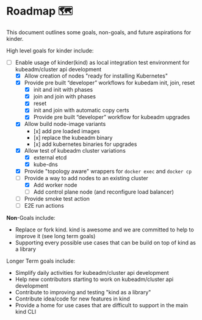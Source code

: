 # Roadmap 🗺️

This document outlines some goals, non-goals, and future aspirations for kinder.

High level goals for kinder include:

- [ ] Enable usage of kinder(kind) as local integration test environment for kubeadm/cluster api development
   - [x] Allow creation of nodes "ready for installing Kubernetes"
   - [x] Provide pre built “developer” workflows for kubedam init, join, reset
      - [x] init and init with phases
      - [x] join and join with phases
      - [x] reset
      - [x] init and join with automatic copy certs 
      - [x] Provide pre built “developer” workflow for kubeadm upgrades
   - [x] Allow build node-image variants
      - [x] add pre loaded images
      - [x] replace the kubeadm binary
      - [x] add kubernetes binaries for upgrades
   - [x] Allow test of kubeadm cluster variations 
      - [x] external etcd
      - [x] kube-dns
   - [x] Provide "topology aware" wrappers for `docker exec` and `docker cp`
   - [ ] Provide a way to add nodes to an existing cluster
      - [x] Add worker node
      - [ ] Add control plane node (and reconfigure load balancer) 
   - [ ] Provide smoke test action
   - [ ] E2E run actions

**Non**-Goals include:

- Replace or fork kind. kind is awesome and we are committed to help to improve it (see long term goals)
- Supporting every possible use cases that can be build on top of kind as a library

Longer Term goals include:

- Simplify daily activities for kubeadm/cluster api development
- Help new contributors starting to work on kubeadm/cluster api development
- Contribute to improving and testing "kind as a library"
- Contribute idea/code for new features in kind
- Provide a home for use cases that are difficult to support in the main kind CLI
